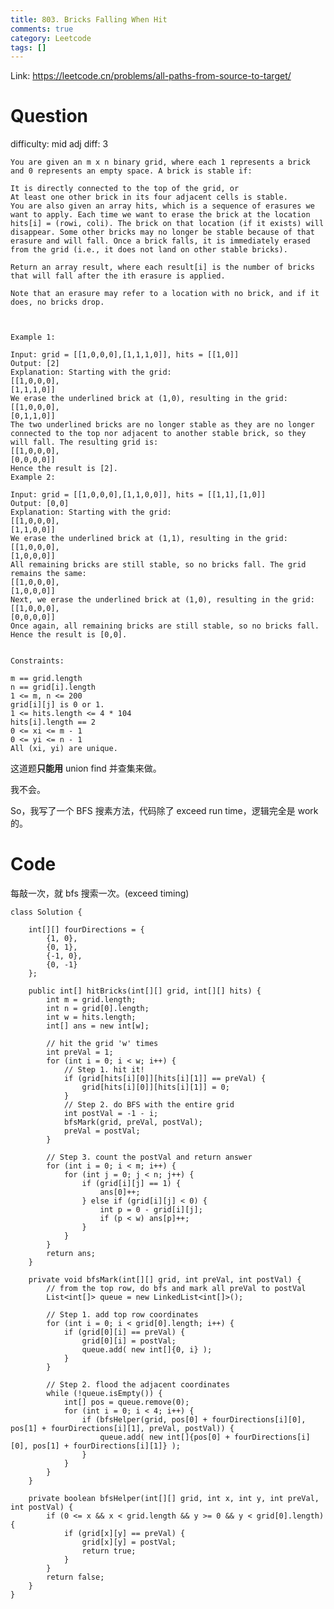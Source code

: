 ```yaml
---
title: 803. Bricks Falling When Hit
comments: true
category: Leetcode
tags: []
---
```


Link: https://leetcode.cn/problems/all-paths-from-source-to-target/

# Question

difficulty: mid
adj diff: 3

    You are given an m x n binary grid, where each 1 represents a brick and 0 represents an empty space. A brick is stable if:

    It is directly connected to the top of the grid, or
    At least one other brick in its four adjacent cells is stable.
    You are also given an array hits, which is a sequence of erasures we want to apply. Each time we want to erase the brick at the location hits[i] = (rowi, coli). The brick on that location (if it exists) will disappear. Some other bricks may no longer be stable because of that erasure and will fall. Once a brick falls, it is immediately erased from the grid (i.e., it does not land on other stable bricks).

    Return an array result, where each result[i] is the number of bricks that will fall after the ith erasure is applied.

    Note that an erasure may refer to a location with no brick, and if it does, no bricks drop.

     

    Example 1:

    Input: grid = [[1,0,0,0],[1,1,1,0]], hits = [[1,0]]
    Output: [2]
    Explanation: Starting with the grid:
    [[1,0,0,0],
    [1,1,1,0]]
    We erase the underlined brick at (1,0), resulting in the grid:
    [[1,0,0,0],
    [0,1,1,0]]
    The two underlined bricks are no longer stable as they are no longer connected to the top nor adjacent to another stable brick, so they will fall. The resulting grid is:
    [[1,0,0,0],
    [0,0,0,0]]
    Hence the result is [2].
    Example 2:

    Input: grid = [[1,0,0,0],[1,1,0,0]], hits = [[1,1],[1,0]]
    Output: [0,0]
    Explanation: Starting with the grid:
    [[1,0,0,0],
    [1,1,0,0]]
    We erase the underlined brick at (1,1), resulting in the grid:
    [[1,0,0,0],
    [1,0,0,0]]
    All remaining bricks are still stable, so no bricks fall. The grid remains the same:
    [[1,0,0,0],
    [1,0,0,0]]
    Next, we erase the underlined brick at (1,0), resulting in the grid:
    [[1,0,0,0],
    [0,0,0,0]]
    Once again, all remaining bricks are still stable, so no bricks fall.
    Hence the result is [0,0].
     

    Constraints:

    m == grid.length
    n == grid[i].length
    1 <= m, n <= 200
    grid[i][j] is 0 or 1.
    1 <= hits.length <= 4 * 104
    hits[i].length == 2
    0 <= xi <= m - 1
    0 <= yi <= n - 1
    All (xi, yi) are unique.

这道题**只能用** union find 并查集来做。

我不会。

So，我写了一个 BFS 搜素方法，代码除了 exceed run time，逻辑完全是 work 的。

# Code

每敲一次，就 bfs 搜索一次。(exceed timing)

```
class Solution {

    int[][] fourDirections = {
        {1, 0},
        {0, 1},
        {-1, 0},
        {0, -1}
    };

    public int[] hitBricks(int[][] grid, int[][] hits) {
        int m = grid.length;
        int n = grid[0].length;
        int w = hits.length;
        int[] ans = new int[w];

        // hit the grid 'w' times
        int preVal = 1;
        for (int i = 0; i < w; i++) {
            // Step 1. hit it!
            if (grid[hits[i][0]][hits[i][1]] == preVal) {
                grid[hits[i][0]][hits[i][1]] = 0;
            }
            // Step 2. do BFS with the entire grid
            int postVal = -1 - i;
            bfsMark(grid, preVal, postVal);
            preVal = postVal;
        }

        // Step 3. count the postVal and return answer
        for (int i = 0; i < m; i++) {
            for (int j = 0; j < n; j++) {
                if (grid[i][j] == 1) {
                    ans[0]++;
                } else if (grid[i][j] < 0) {
                    int p = 0 - grid[i][j];
                    if (p < w) ans[p]++;
                }
            }
        }
        return ans;
    }

    private void bfsMark(int[][] grid, int preVal, int postVal) {
        // from the top row, do bfs and mark all preVal to postVal
        List<int[]> queue = new LinkedList<int[]>();

        // Step 1. add top row coordinates
        for (int i = 0; i < grid[0].length; i++) {
            if (grid[0][i] == preVal) {
                grid[0][i] = postVal;
                queue.add( new int[]{0, i} );
            }
        }

        // Step 2. flood the adjacent coordinates
        while (!queue.isEmpty()) {
            int[] pos = queue.remove(0);
            for (int i = 0; i < 4; i++) {
                if (bfsHelper(grid, pos[0] + fourDirections[i][0], pos[1] + fourDirections[i][1], preVal, postVal)) {
                    queue.add( new int[]{pos[0] + fourDirections[i][0], pos[1] + fourDirections[i][1]} );
                }
            }
        }
    }

    private boolean bfsHelper(int[][] grid, int x, int y, int preVal, int postVal) {
        if (0 <= x && x < grid.length && y >= 0 && y < grid[0].length) {
            if (grid[x][y] == preVal) {
                grid[x][y] = postVal;
                return true;
            }
        }
        return false;
    }
}
```
